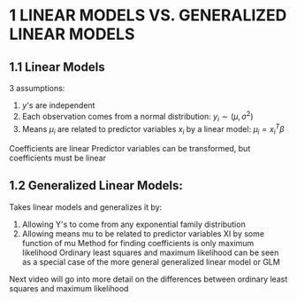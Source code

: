 # 1 LINEAR MODELS VS. GENERALIZED LINEAR MODELS

## 1.1 Linear Models

3 assumptions:
  1. $y$'s are independent
  2. Each observation comes from a normal distribution: $y_i \sim (\mu, \sigma^2)$
  3. Means $\mu_i$ are related to predictor variables $x_i$ by a linear model: $\mu_i = x_i^T \beta$

Coefficients are linear
Predictor variables can be transformed, but coefficients must be linear

## 1.2 Generalized Linear Models:
Takes linear models and generalizes it by:
  1. Allowing Y's to come from any exponential family distribution
  2. Allowing means mu to be related to predictor variables XI by some function of mu
Method for finding coefficients is only maximum likelihood
Ordinary least squares and maximum likelihood can be seen as a special case of the more general generalized linear model or GLM

Next video will go into more detail on the differences between ordinary least squares and maximum likelihood
